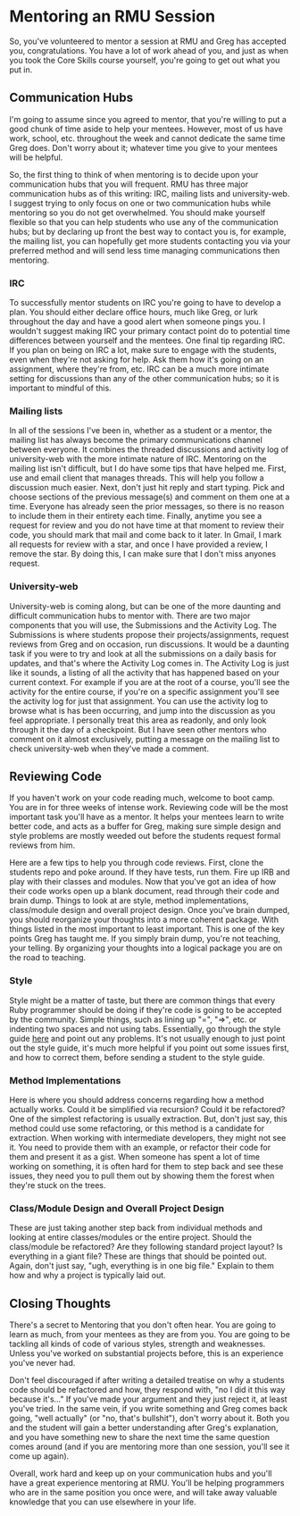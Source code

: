 # Mentoring an RMU Session

So, you've volunteered to mentor a session at RMU and Greg has accepted you, congratulations. You have a lot of work ahead of you, and just as when you took the Core Skills course yourself, you're going to get out what you put in.

## Communication Hubs

I'm going to assume since you agreed to mentor, that you're willing to put a good chunk of time aside to help your mentees. However, most of us have work, school, etc. throughout the week and cannot dedicate the same time Greg does. Don't worry about it; whatever time you give to your mentees will be helpful.

So, the first thing to think of when mentoring is to decide upon your communication hubs that you will frequent. RMU has three major communication hubs as of this writing: IRC, mailing lists and university-web. I suggest trying to only focus on one or two communication hubs while mentoring so you do not get overwhelmed. You should make yourself flexible so that you can help students who use any of the communication hubs; but by declaring up front the best way to contact you is, for example, the mailing list, you can hopefully get more students contacting you via your preferred method and will send less time managing communications then mentoring.

### IRC

To successfully mentor students on IRC you're going to have to develop a plan. You should either declare office hours, much like Greg, or lurk throughout the day and have a good alert when someone pings you. I wouldn't suggest making IRC your primary contact point do to potential time differences between yourself and the mentees. One final tip regarding IRC. If you plan on being on IRC a lot, make sure to engage with the students, even when they're not asking for help. Ask them how it's going on an assignment, where they're from, etc. IRC can be a much more intimate setting for discussions than any of the other communication hubs; so it is important to mindful of this.

### Mailing lists

In all of the sessions I've been in, whether as a student or a mentor, the mailing list has always become the primary communications channel between everyone. It combines the threaded discussions and activity log of university-web with the more intimate nature of IRC. Mentoring on the mailing list isn't difficult, but I do have some tips that have helped me. First, use and email client that manages threads. This will help you follow a discussion much easier. Next, don't just hit reply and start typing. Pick and choose sections of the previous message(s) and comment on them one at a time. Everyone has already seen the prior messages, so there is no reason to include them in their entirety each time. Finally, anytime you see a request for review and you do not have time at that moment to review their code, you should mark that mail and come back to it later. In Gmail, I mark all requests for review with a star, and once I have provided a review, I remove the star. By doing this, I can make sure that I don't miss anyones request.

### University-web

University-web is coming along, but can be one of the more daunting and difficult communication hubs to mentor with. There are two major components that you will use, the Submissions and the Activity Log. The Submissions is where students propose their projects/assignments, request reviews from Greg and on occasion, run discussions. It would be a daunting task if you were to try and look at all the submissions on a daily basis for updates, and that's where the Activity Log comes in. The Activity Log is just like it sounds, a listing of all the activity that has happened based on your current context. For example if you are at the root of a course, you'll see the activity for the entire course, if you're on a specific assignment you'll see the activity log for just that assignment. You can use the activity log to browse what is has been occurring, and jump into the discussion as you feel appropriate. I personally treat this area as readonly, and only look through it the day of a checkpoint. But I have seen other mentors who comment on it almost exclusively, putting a message on the mailing list to check university-web when they've made a comment.

## Reviewing Code

If you haven't work on your code reading much, welcome to boot camp. You are in for three weeks of intense work. Reviewing code will be the most important task you'll have as a mentor. It helps your mentees learn to write better code, and acts as a buffer for Greg, making sure simple design and style problems are mostly weeded out before the students request formal reviews from him.

Here are a few tips to help you through code reviews. First, clone the students repo and poke around. If they have tests, run them. Fire up IRB and play with their classes and modules. Now that you've got an idea of how their code works open up a blank document, read through their code and brain dump. Things to look at are style, method implementations, class/module design and overall project design. Once you've brain dumped, you should reorganize your thoughts into a more coherent package. With things listed in the most important to least important. This is one of the key points Greg has taught me. If you simply brain dump, you're not teaching, your telling. By organizing your thoughts into a logical package you are on the road to teaching.

### Style

Style might be a matter of taste, but there are common things that every Ruby programmer should be doing if they're code is going to be accepted by the community. Simple things, such as lining up "=", "=>", etc. or indenting two spaces and not using tabs. Essentially, go through the style guide [here](https://github.com/rmu/wiki/wiki/Style-Guide) and point out any problems. It's not usually enough to just point out the style guide, it's much more helpful if you point out some issues first, and how to correct them, before sending a student to the style guide.

### Method Implementations

Here is where you should address concerns regarding how a method actually works. Could it be simplified via recursion? Could it be refactored? One of the simplest refactoring is usually extraction. But, don't just say, this method could use some refactoring, or this method is a candidate for extraction. When working with intermediate developers, they might not see it. You need to provide them with an example, or refactor their code for them and present it as a gist. When someone has spent a lot of time working on something, it is often hard for them to step back and see these issues, they need you to pull them out by showing them the forest when they're stuck on the trees.

### Class/Module Design and Overall Project Design

These are just taking another step back from individual methods and looking at entire classes/modules or the entire project. Should the class/module be refactored? Are they following standard project layout? Is everything in a giant file? These are things that should be pointed out. Again, don't just say, "ugh, everything is in one big file." Explain to them how and why a project is typically laid out.

## Closing Thoughts

There's a secret to Mentoring that you don't often hear. You are going to learn as much, from your mentees as they are from you. You are going to be tackling all kinds of code of various styles, strength and weaknesses. Unless you've worked on substantial projects before, this is an experience you've never had.

Don't feel discouraged if after writing a detailed treatise on why a students code should be refactored and how, they respond with, "no I did it this way because it's..." If you've made your argument and they just reject it, at least you've tried. In the same vein, if you write something and Greg comes back going, "well actually" (or "no, that's bullshit"), don't worry about it. Both you and the student will gain a better understanding after Greg's explanation, and you have something new to share the next time the same question comes around (and if you are mentoring more than one session, you'll see it come up again).

Overall, work hard and keep up on your communication hubs and you'll have a great experience mentoring at RMU. You'll be helping programmers who are in the same position you once were, and will take away valuable knowledge that you can use elsewhere in your life.
